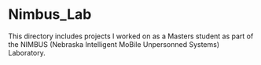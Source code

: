 # Nimbus_Lab
This directory includes projects I worked on as a Masters student as part of the NIMBUS (Nebraska Intelligent MoBile Unpersonned Systems) Laboratory.
